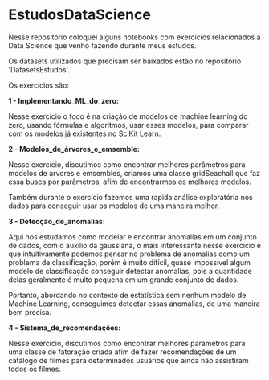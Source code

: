 # EstudosDataScience

Nesse repositório coloquei alguns notebooks com exercícios relacionados a Data Science que venho fazendo durante meus estudos.

Os datasets utilizados que precisam ser baixados estão no repositório 'DatasetsEstudos'.

Os exercícios são:

__1 - Implementando_ML_do_zero:__

Nesse exercício o foco é na criação de modelos de machine learning do zero, usando fórmulas e algoritmos, usar esses modelos, para comparar com os modelos já existentes no SciKit Learn.

__2 - Modelos_de_árvores_e_emsemble:__

Nesse exercício, discutimos como encontrar melhores parâmetros para modelos de arvores e emsembles, criamos uma classe gridSeachall que faz essa busca por parâmetros, afim de encontrarmos os melhores modelos.

Também durante o exercício fazemos uma rapida análise exploratória nos dados para conseguir usar os modelos de uma maneira melhor.

__3 - Detecção_de_anomalias:__

Aqui nos estudamos como modelar e encontrar anomalias em um conjunto de dados, com o auxílio da gaussiana, o mais interessante nesse exercício é que intuitivamente podemos pensar no problema de anomalias como um problema de classificação, porém é muito difícil, quase impossível algum modelo de classificação conseguir detectar anomalias, pois a quantidade delas geralmente é muito pequena em um grande conjunto de dados.

Portanto, abordando no contexto de estatística sem nenhum modelo de Machine Learning, conseguimos detectar essas anomalias, de uma maneira bem precisa.

__4 - Sistema_de_recomendações:__

Nesse exercício, discutimos como encontrar melhores paramêtros para uma classe de fatoração criada afim de fazer recomendações de um catálogo de filmes para determinados usuários que ainda não assistiram todos os filmes.
